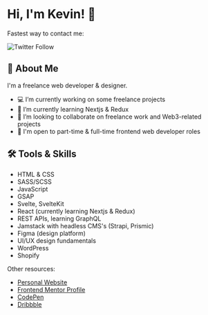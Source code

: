 # Hi, I'm Kevin! 👋

Fastest way to contact me:

![Twitter Follow](https://img.shields.io/twitter/follow/kvncnls?style=social)
  
## 🚀 About Me
I'm a freelance web developer & designer.

- 💻 I’m currently working on some freelance projects
- 🌱 I’m currently learning Nextjs & Redux
- 👯 I’m looking to collaborate on freelance work and Web3-related projects
- 💼 I'm open to part-time & full-time frontend web developer roles

## 🛠 Tools & Skills

- HTML & CSS
- SASS/SCSS
- JavaScript
- GSAP
- Svelte, SvelteKit
- React (currently learning Nextjs & Redux)
- REST APIs, learning GraphQL
- Jamstack with headless CMS's (Strapi, Prismic)
- Figma (design platform)
- UI/UX design fundamentals
- WordPress
- Shopify


Other resources:
- [Personal Website](https://www.kevincanlas.com/)
- [Frontend Mentor Profile](https://www.frontendmentor.io/profile/kvncnls)
- [CodePen](https://codepen.io/kvncnls)
- [Dribbble](https://dribbble.com/KVNCNLS)
